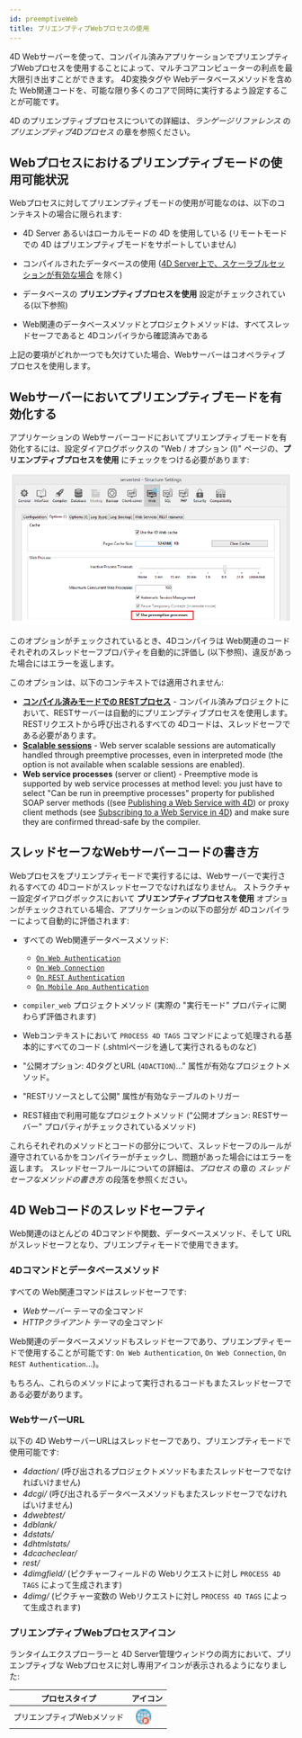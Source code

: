 ```yaml
---
id: preemptiveWeb
title: プリエンプティブWebプロセスの使用
---
```



4D Webサーバーを使って、コンパイル済みアプリケーションでプリエンプティブWebプロセスを使用することによって、マルチコアコンピューターの利点を最大限引き出すことができます。 4D変換タグや Webデータベースメソッドを含めた Web関連コードを、可能な限り多くのコアで同時に実行するよう設定することが可能です。

4D のプリエンプティブプロセスについての詳細は、*ランゲージリファレンス* の *プリエンプティブ4Dプロセス* の章を参照ください。

## Webプロセスにおけるプリエンプティブモードの使用可能状況

Webプロセスに対してプリエンプティブモードの使用が可能なのは、以下のコンテキストの場合に限られます:

*   4D Server あるいはローカルモードの 4D を使用している (リモートモードでの 4D はプリエンプティブモードをサポートしていません)

*   コンパイルされたデータベースの使用 ([4D Server上で、スケーラブルセッションが有効な場合](sessions.md#プリエンプティブモード) を除く)

*   データベースの **プリエンプティブプロセスを使用** 設定がチェックされている(以下参照)

*   Web関連のデータベースメソッドとプロジェクトメソッドは、すべてスレッドセーフであると 4Dコンパイラから確認済みである

上記の要項がどれか一つでも欠けていた場合、Webサーバーはコオペラティブプロセスを使用します。

## Webサーバーにおいてプリエンプティブモードを有効化する

アプリケーションの Webサーバーコードにおいてプリエンプティブモードを有効化するには、設定ダイアログボックスの "Web / オプション (I)" ページの、**プリエンプティブプロセスを使用** にチェックをつける必要があります:

![](assets/en/WebServer/preemptive.png)

このオプションがチェックされているとき、4Dコンパイラは Web関連のコードそれぞれのスレッドセーフプロパティを自動的に評価し (以下参照)、違反があった場合にはエラーを返します。


このオプションは、以下のコンテキストでは適用されません:

- [**コンパイル済みモードでの RESTプロセス**](../REST/ClassFunctions.md) - コンパイル済みプロジェクトにおいて、RESTサーバーは自動的にプリエンプティブプロセスを使用します。 RESTリクエストから呼び出されるすべての 4Dコードは、スレッドセーフである必要があります。
- [**Scalable sessions**](sessions.md#enabling-sessions) - Web server scalable sessions are automatically handled through preemptive processes, even in interpreted mode (the option is not available when scalable sessions are enabled).
- **Web service processes** (server or client) - Preemptive mode is supported by web service processes at method level: you just have to select "Can be run in preemptive processes" property for published SOAP server methods ((see [Publishing a Web Service with 4D](https://doc.4d.com/4Dv19/4D/19/Publishing-a-Web-Service-with-4D.300-5416868.en.html)) or proxy client methods (see [Subscribing to a Web Service in 4D](https://doc.4d.com/4Dv19/4D/19/Subscribing-to-a-Web-Service-in-4D.300-5416870.en.html)) and make sure they are confirmed thread-safe by the compiler.



## スレッドセーフなWebサーバーコードの書き方

Webプロセスをプリエンプティモードで実行するには、Webサーバーで実行されるすべての 4Dコードがスレッドセーフでなければなりません。 ストラクチャー設定ダイアログボックスにおいて **プリエンプティブプロセスを使用** オプションがチェックされている場合、アプリケーションの以下の部分が 4Dコンパイラーによって自動的に評価されます:

*   すべての Web関連データベースメソッド:
    *   [`On Web Authentication`](authentication.md#on-web-authentication)
    *   [`On Web Connection`](httpRequests.md#on-web-connection)
    *   [`On REST Authentication`](REST/configuration.md#on-rest-authentication-データベースメソッドを使用する)
    *   [`On Mobile App Authentication`](https://doc.4d.com/4Dv18/4D/18.4/On-Mobile-App-Authentication-database-method.301-5233127.en.html)

*   `compiler_web` プロジェクトメソッド (実際の "実行モード" プロパティに関わらず評価されます)

*   Webコンテキストにおいて `PROCESS 4D TAGS` コマンドによって処理される基本的にすべてのコード (.shtmlページを通して実行されるものなど)

*   "公開オプション: 4DタグとURL (`4DACTION`)..." 属性が有効なプロジェクトメソッド。

*   "RESTリソースとして公開" 属性が有効なテーブルのトリガー

*   REST経由で利用可能なプロジェクトメソッド ("公開オプション: RESTサーバー" プロパティがチェックされているメソッド)

これらそれぞれのメソッドとコードの部分について、スレッドセーフのルールが遵守されているかをコンパイラーがチェックし、問題があった場合にはエラーを返します。 スレッドセーフルールについての詳細は、*プロセス* の章の *スレッドセーフなメソッドの書き方* の段落を参照ください。

## 4D Webコードのスレッドセーフティ

Web関連のほとんどの 4Dコマンドや関数、データベースメソッド、そして URL がスレッドセーフとなり、プリエンプティモードで使用できます。

### 4Dコマンドとデータベースメソッド

すべての Web関連コマンドはスレッドセーフです:

*   *Webサーバー* テーマの全コマンド
*   *HTTPクライアント* テーマの全コマンド

Web関連のデータベースメソッドもスレッドセーフであり、プリエンプティモードで使用することが可能です: `On Web Authentication`, `On Web Connection`, `On REST Authentication`...)。

もちろん、これらのメソッドによって実行されるコードもまたスレッドセーフである必要があります。


### WebサーバーURL

以下の 4D WebサーバーURLはスレッドセーフであり、プリエンプティモードで使用可能です:

*   *4daction/* (呼び出されるプロジェクトメソッドもまたスレッドセーフでなければいけません)
*   *4dcgi/* (呼び出されるデータベースメソッドもまたスレッドセーフでなければいけません)
*   *4dwebtest/*
*   *4dblank/*
*   *4dstats/*
*   *4dhtmlstats/*
*   *4dcacheclear/*
*   *rest/*
*   *4dimgfield/* (ピクチャーフィールドの Webリクエストに対し `PROCESS 4D TAGS` によって生成されます)
*   *4dimg/* (ピクチャー変数の Webリクエストに対し `PROCESS 4D TAGS` によって生成されます)

### プリエンプティブWebプロセスアイコン

ランタイムエクスプローラーと 4D Server管理ウィンドウの両方において、プリエンプティブな Webプロセスに対し専用アイコンが表示されるようになりました:

| プロセスタイプ         | アイコン                                     |
| --------------- | ---------------------------------------- |
| プリエンプティブWebメソッド | ![](assets/en/WebServer/processIcon.png) |


